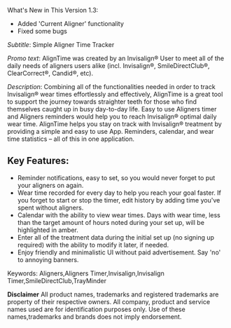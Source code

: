 What's New in This Version 1.3:
- Added 'Current Aligner' functionality
- Fixed some bugs


_Subtitle_:
Simple Aligner Time Tracker

_Promo text_:
AlignTime was created by an Invisalign® User to meet all of the daily needs of aligners users alike (incl. Invisalign®, SmileDirectClub®, ClearCorrect®, Candid®, etc).

_Description_: 
Combining all of the functionalities needed in order to track Invisalign® wear times effortlessly and effectively, AlignTime is a great tool to support the journey towards straighter teeth for those who find themselves caught up in busy day-to-day life. Easy to use Aligners timer and Aligners reminders would help you to reach Invisalign® optimal daily wear time. AlignTime helps you stay on track with Invisalign® treatment by providing a simple and easy to use App. Reminders, calendar, and wear time statistics – all of this in one application.

## Key Features:
- Reminder notifications, easy to set, so you would never forget to put your aligners on again.
- Wear time recorded for every day to help you reach your goal faster. If you forget to start or stop the timer, edit history by adding time you've spent without aligners.
- Calendar with the ability to view wear times. Days with wear time, less than the target amount of hours noted during your set up, will be highlighted in amber.
- Enter all of the treatment data during the initial set up (no signing up required) with the ability to modify it later, if needed.
- Enjoy friendly and minimalistic UI without paid advertisement. Say 'no' to annoying banners.

Keywords: Aligners,Aligners Timer,Invisalign,Invisalign Timer,SmileDirectClub,TrayMinder


__Disclaimer__
All product names, trademarks and registered trademarks are property of their respective owners. 
All company, product and service names used are for identification purposes only. 
Use of these names,trademarks and brands does not imply endorsement.
